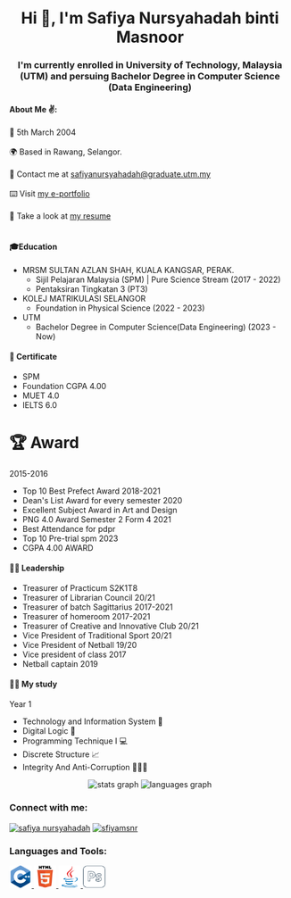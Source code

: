 <h1 align="center">Hi 👋, I'm Safiya Nursyahadah binti Masnoor</h1>
<h3 align="center">I'm currently enrolled in University of Technology, Malaysia (UTM) and persuing Bachelor Degree in Computer Science (Data Engineering)</h3>

#### About Me ✌️:
🎂 5th March 2004 </br></br>
🌍 Based in Rawang, Selangor.</br></br>
📩 Contact me at safiyanursyahadah@graduate.utm.my</br></br>
⌨️ Visit [my e-portfolio](https://sfiyamsnr.github.io/)</br></br>
🪪 Take a look at [my resume](https://drive.google.com/file/d/1F_TyT71HT-vSHU7I9au_TZxBORHzeecq/view?usp=drive_link)</br></br>

#### 🎓Education
- MRSM SULTAN AZLAN SHAH, KUALA KANGSAR, PERAK.
  - Sijil Pelajaran Malaysia (SPM) | Pure Science Stream (2017 - 2022)
  - Pentaksiran Tingkatan 3 (PT3) 
- KOLEJ MATRIKULASI SELANGOR
  - Foundation in Physical Science (2022 - 2023)
- UTM 
  - Bachelor Degree in Computer Science(Data Engineering) (2023 - Now)
#### 📑 Certificate
- SPM 
- Foundation CGPA 4.00
- MUET 4.0
- IELTS 6.0  
# 🏆 Award
2015-2016 
- Top 10 Best Prefect Award 
2018-2021 
- Dean's List Award for every semester 
2020 
- Excellent Subject Award in Art and Design 
- PNG 4.0 Award Semester 2 Form 4 
2021
- Best Attendance for pdpr 
- Top 10 Pre-trial spm 
2023 
- CGPA 4.00 AWARD

#### 👩‍💼 Leadership
- Treasurer of Practicum S2K1T8 
- Treasurer of Librarian Council 20/21 
- Treasurer of batch Sagittarius 2017-2021 
- Treasurer of homeroom 2017-2021 
- Treasurer of Creative and Innovative Club 20/21 
- Vice President of Traditional Sport 20/21 
- Vice President of Netball 19/20
- Vice president of class 2017 
- Netball captain 2019

#### 👨‍🎓 My study
Year 1
- Technology and Information System 📱
- Digital Logic 💾
- Programming Technique I 💻
- Discrete Structure 📈
- Integrity And Anti-Corruption 🧑‍🤝‍🧑
 
<div align="center">
  <img src="https://github-readme-stats.vercel.app/api?username=sfiyamsnr&hide_title=false&hide_rank=false&show_icons=true&include_all_commits=true&count_private=true&disable_animations=false&theme=dracula&locale=en&hide_border=false" height="150" alt="stats graph"  />
  <img src="https://github-readme-stats.vercel.app/api/top-langs?username=sfiyamsnr&locale=en&hide_title=false&layout=compact&card_width=320&langs_count=5&theme=dracula&hide_border=false" height="150" alt="languages graph"  />
</div>

<h3 align="left">Connect with me:</h3>
<p align="left">
<a href="https://linkedin.com/in/safiya-nursyahadah-320b8a297" target="blank"><img align="center" src="https://raw.githubusercontent.com/rahuldkjain/github-profile-readme-generator/master/src/images/icons/Social/linked-in-alt.svg" alt="safiya nursyahadah" height="30" width="40" /></a>
<a href="https://instagram.com/sfiyamsnr" target="blank"><img align="center" src="https://raw.githubusercontent.com/rahuldkjain/github-profile-readme-generator/master/src/images/icons/Social/instagram.svg" alt="sfiyamsnr" height="30" width="40" /></a>


<h3 align="left">Languages and Tools:</h3>
<p align="left"> <a href="https://www.w3schools.com/cpp/" target="_blank" rel="noreferrer"> <img src="https://raw.githubusercontent.com/devicons/devicon/master/icons/cplusplus/cplusplus-original.svg" alt="cplusplus" width="40" height="40"/> </a> <a href="https://www.w3.org/html/" target="_blank" rel="noreferrer"> <img src="https://raw.githubusercontent.com/devicons/devicon/master/icons/html5/html5-original-wordmark.svg" alt="html5" width="40" height="40"/> </a> <a href="https://www.java.com" target="_blank" rel="noreferrer"> <img src="https://raw.githubusercontent.com/devicons/devicon/master/icons/java/java-original.svg" alt="java" width="40" height="40"/> </a> <a href="https://www.photoshop.com/en" target="_blank" rel="noreferrer"> <img src="https://raw.githubusercontent.com/devicons/devicon/master/icons/photoshop/photoshop-line.svg" alt="photoshop" width="40" height="40"/> </a> </p>


###

###











